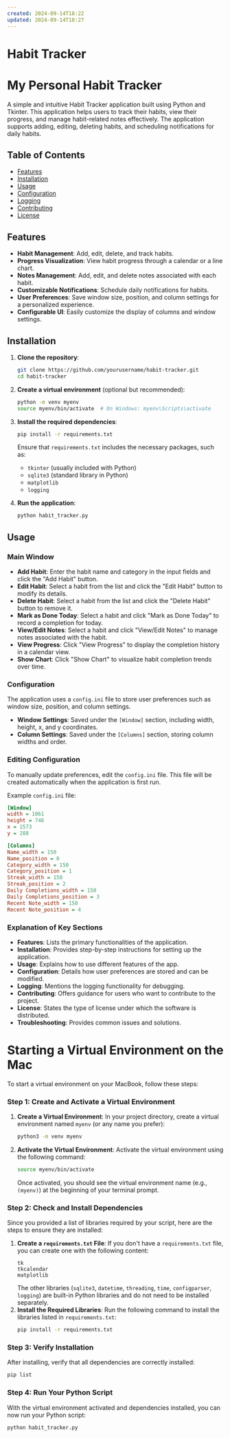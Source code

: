 ```yaml
---
created: 2024-09-14T18:22
updated: 2024-09-14T18:27
---
```


# Habit Tracker


# My Personal Habit Tracker

A simple and intuitive Habit Tracker application built using Python and Tkinter. This application helps users to track their habits, view their progress, and manage habit-related notes effectively. The application supports adding, editing, deleting habits, and scheduling notifications for daily habits.

## Table of Contents

- [Features](#features)
- [Installation](#installation)
- [Usage](#usage)
- [Configuration](#configuration)
- [Logging](#logging)
- [Contributing](#contributing)
- [License](#license)

## Features

- **Habit Management**: Add, edit, delete, and track habits.
- **Progress Visualization**: View habit progress through a calendar or a line chart.
- **Notes Management**: Add, edit, and delete notes associated with each habit.
- **Customizable Notifications**: Schedule daily notifications for habits.
- **User Preferences**: Save window size, position, and column settings for a personalized experience.
- **Configurable UI**: Easily customize the display of columns and window settings.

## Installation

1. **Clone the repository**:

    ```bash
    git clone https://github.com/yourusername/habit-tracker.git
    cd habit-tracker
    ```

2. **Create a virtual environment** (optional but recommended):

    ```bash
    python -m venv myenv
    source myenv/bin/activate  # On Windows: myenv\Scripts\activate
    ```

3. **Install the required dependencies**:

    ```bash
    pip install -r requirements.txt
    ```

   Ensure that `requirements.txt` includes the necessary packages, such as:
   - `tkinter` (usually included with Python)
   - `sqlite3` (standard library in Python)
   - `matplotlib`
   - `logging`

4. **Run the application**:

    ```bash
    python habit_tracker.py
    ```

## Usage

### Main Window

- **Add Habit**: Enter the habit name and category in the input fields and click the "Add Habit" button.
- **Edit Habit**: Select a habit from the list and click the "Edit Habit" button to modify its details.
- **Delete Habit**: Select a habit from the list and click the "Delete Habit" button to remove it.
- **Mark as Done Today**: Select a habit and click "Mark as Done Today" to record a completion for today.
- **View/Edit Notes**: Select a habit and click "View/Edit Notes" to manage notes associated with the habit.
- **View Progress**: Click "View Progress" to display the completion history in a calendar view.
- **Show Chart**: Click "Show Chart" to visualize habit completion trends over time.

### Configuration

The application uses a `config.ini` file to store user preferences such as window size, position, and column settings.

- **Window Settings**: Saved under the `[Window]` section, including width, height, x, and y coordinates.
- **Column Settings**: Saved under the `[Columns]` section, storing column widths and order.

### Editing Configuration

To manually update preferences, edit the `config.ini` file. This file will be created automatically when the application is first run.

Example `config.ini` file:

```ini
[Window]
width = 1061
height = 746
x = 1573
y = 288

[Columns]
Name_width = 150
Name_position = 0
Category_width = 150
Category_position = 1
Streak_width = 150
Streak_position = 2
Daily Completions_width = 150
Daily Completions_position = 3
Recent Note_width = 150
Recent Note_position = 4


```



### Explanation of Key Sections

- **Features**: Lists the primary functionalities of the application.
- **Installation**: Provides step-by-step instructions for setting up the application.
- **Usage**: Explains how to use different features of the app.
- **Configuration**: Details how user preferences are stored and can be modified.
- **Logging**: Mentions the logging functionality for debugging.
- **Contributing**: Offers guidance for users who want to contribute to the project.
- **License**: States the type of license under which the software is distributed.
- **Troubleshooting**: Provides common issues and solutions.


# Starting a Virtual Environment on the Mac

To start a virtual environment on your MacBook, follow these steps:

### Step 1: Create and Activate a Virtual Environment
1. **Create a Virtual Environment**:
   In your project directory, create a virtual environment named `myenv` (or any name you prefer):
   ```bash
   python3 -m venv myenv
   ```
2. **Activate the Virtual Environment**:
   Activate the virtual environment using the following command:
   ```bash
   source myenv/bin/activate
   ```
   Once activated, you should see the virtual environment name (e.g., `(myenv)`) at the beginning of your terminal prompt.
### Step 2: Check and Install Dependencies
Since you provided a list of libraries required by your script, here are the steps to ensure they are installed:
1. **Create a `requirements.txt` File**:
   If you don't have a `requirements.txt` file, you can create one with the following content:
   ```
   tk
   tkcalendar
   matplotlib
   ```
   The other libraries (`sqlite3`, `datetime`, `threading`, `time`, `configparser`, `logging`) are built-in Python libraries and do not need to be installed separately.
2. **Install the Required Libraries**:
   Run the following command to install the libraries listed in `requirements.txt`:
   ```bash
   pip install -r requirements.txt
   ```

### Step 3: Verify Installation
After installing, verify that all dependencies are correctly installed:
```bash
pip list
```
### Step 4: Run Your Python Script
With the virtual environment activated and dependencies installed, you can now run your Python script:
```bash
python habit_tracker.py
```
